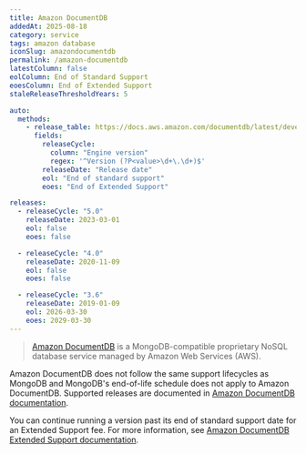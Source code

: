 ```yaml
---
title: Amazon DocumentDB
addedAt: 2025-08-18
category: service
tags: amazon database
iconSlug: amazondocumentdb
permalink: /amazon-documentdb
latestColumn: false
eolColumn: End of Standard Support
eoesColumn: End of Extended Support
staleReleaseThresholdYears: 5

auto:
  methods:
    - release_table: https://docs.aws.amazon.com/documentdb/latest/developerguide/docdb-version-support-dates.html
      fields:
        releaseCycle:
          column: "Engine version"
          regex: '^Version (?P<value>\d+\.\d+)$'
        releaseDate: "Release date"
        eol: "End of standard support"
        eoes: "End of Extended Support"

releases:
  - releaseCycle: "5.0"
    releaseDate: 2023-03-01
    eol: false
    eoes: false

  - releaseCycle: "4.0"
    releaseDate: 2020-11-09
    eol: false
    eoes: false

  - releaseCycle: "3.6"
    releaseDate: 2019-01-09
    eol: 2026-03-30
    eoes: 2029-03-30
---
```


> [Amazon DocumentDB](https://aws.amazon.com/documentdb/) is a MongoDB-compatible proprietary NoSQL database service managed by Amazon Web Services (AWS).

Amazon DocumentDB does not follow the same support lifecycles as MongoDB and MongoDB's end-of-life schedule does not apply to Amazon DocumentDB.
Supported releases are documented in [Amazon DocumentDB documentation](https://docs.aws.amazon.com/documentdb/latest/developerguide/docdb-version-support-dates.html).

You can continue running a version past its end of standard support date for an Extended Support fee.
For more information, see [Amazon DocumentDB Extended Support documentation](https://docs.aws.amazon.com/documentdb/latest/developerguide/extended-support.html).
